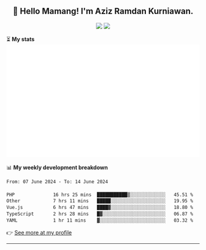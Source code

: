 <h2 align="center">👋 Hello Mamang! I'm Aziz Ramdan Kurniawan.</h2>  
<p align="center">
  <img src="https://komarev.com/ghpvc/?username=azizramdan">
  <img src="https://wakatime.com/badge/user/90056fa0-4c31-4eca-954e-2a3ac05896f9.svg">
</p>
    
⏳ **My stats**  
![](https://raw.githubusercontent.com/azizramdan/github-stats/master/generated/overview.svg#gh-dark-mode-only)

📊 **My weekly development breakdown**
<!--START_SECTION:waka-->

```txt
From: 07 June 2024 - To: 14 June 2024

PHP              16 hrs 25 mins  ███████████▒░░░░░░░░░░░░░   45.51 %
Other            7 hrs 11 mins   █████░░░░░░░░░░░░░░░░░░░░   19.95 %
Vue.js           6 hrs 47 mins   ████▓░░░░░░░░░░░░░░░░░░░░   18.80 %
TypeScript       2 hrs 28 mins   █▓░░░░░░░░░░░░░░░░░░░░░░░   06.87 %
YAML             1 hr 11 mins    ▓░░░░░░░░░░░░░░░░░░░░░░░░   03.32 %
```

<!--END_SECTION:waka-->
👉 [See more at my profile](https://wakatime.com/@azizramdan)
***
